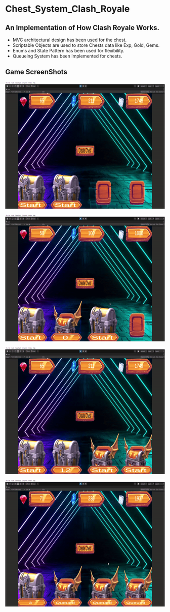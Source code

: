 # Chest_System_Clash_Royale

## An Implementation of How Clash Royale Works.

- MVC architectural design has been used for the chest.
- Scriptable Objects are used to store Chests data like Exp, Gold, Gems. 
- Enums and State Pattern has been used for flexibility.
- Queueing System has been Implemented for chests.

## Game ScreenShots

<p><img align ="centre"![alt text] src = "https://github.com/DarshanSahay/Chest_System_Clash_Royale/blob/main/Assets/ScreenShots%20and%20Gifs/gif1.gif" width="700" height="400" /></p>

<p><img align ="centre"![alt text] src = "https://github.com/DarshanSahay/Chest_System_Clash_Royale/blob/main/Assets/ScreenShots%20and%20Gifs/gif2.gif" width="700" height="400" /></p>

<p><img align ="centre"![alt text] src = "https://github.com/DarshanSahay/Chest_System_Clash_Royale/blob/main/Assets/ScreenShots%20and%20Gifs/gif3.gif" width="700" height="400" /></p>

<p><img align ="centre"![alt text] src = "https://github.com/DarshanSahay/Chest_System_Clash_Royale/blob/main/Assets/ScreenShots%20and%20Gifs/gif4.gif" width="700" height="400" /></p>

